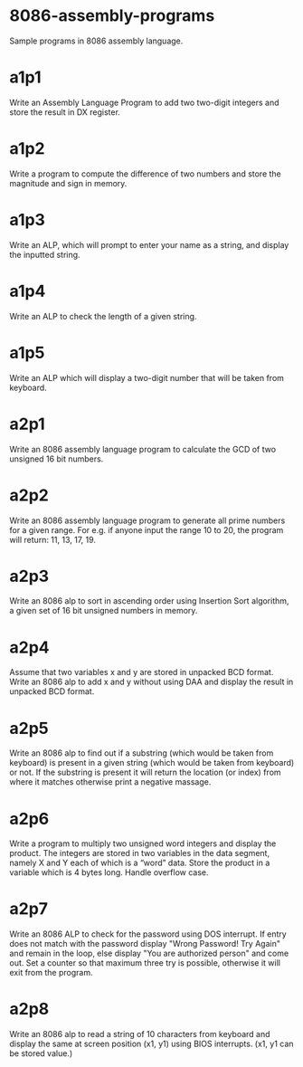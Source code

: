 # 8086-assembly-programs
Sample programs in 8086 assembly language.

# a1p1
Write an Assembly Language Program to add two two-digit integers and store the result in DX register.

# a1p2
Write a program to compute the difference of two numbers and store the magnitude and sign in memory.

# a1p3
Write an ALP, which will prompt to enter your name as a string, and display the inputted string.

# a1p4
Write an ALP to check the length of a given string.

# a1p5
Write an ALP which will display a two-digit number that will be taken from keyboard.

# a2p1
Write an 8086 assembly language program to calculate the GCD of two unsigned 16 bit numbers.

# a2p2
Write an 8086 assembly language program to generate all prime numbers for a given range. For e.g. if anyone input the range 10 to 20, the program will return: 11, 13, 17, 19.

# a2p3
Write an 8086 alp to sort in ascending order using Insertion Sort algorithm, a given set of 16 bit unsigned numbers in memory.

# a2p4
Assume that two variables x and y are stored in unpacked BCD format. Write an 8086 alp to add x and y without using DAA and display the result in unpacked BCD format.

# a2p5
Write an 8086 alp to find out if a substring (which would be taken from keyboard) is present in a given string (which would be taken from keyboard) or not. If the substring is present it will return the location (or index) from where it matches otherwise print a negative massage.

# a2p6
Write a program to multiply two unsigned word integers and display the product. The integers are stored in two variables in the data segment, namely X and Y each of which is a “word” data. Store the product in a variable which is 4 bytes long. Handle overflow case.

# a2p7
Write an 8086 ALP to check for the password using DOS interrupt. If entry does not match with the password display "Wrong Password! Try Again" and remain in the loop, else display "You are authorized person" and come out. Set a counter so that maximum three try is possible, otherwise it will exit from the program.

# a2p8
Write an 8086 alp to read a string of 10 characters from keyboard and display the same at screen position (x1, y1) using BIOS interrupts. (x1, y1 can be stored value.)
